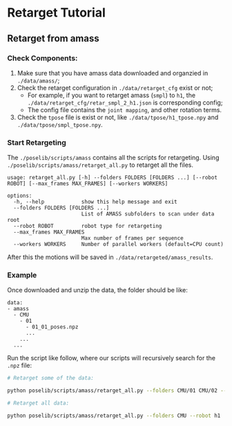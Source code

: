# Retarget Tutorial

## Retarget from amass

### Check Components:
1. Make sure that you have amass data downloaded and organzied in `./data/amass/`;
2. Check the retarget configuration in `./data/retarget_cfg` exist or not;
    - For example, if you want to retarget amass (`smpl`) to `h1`, the `./data/retarget_cfg/retar_smpl_2_h1.json` is corresponding config;
    - The config file contains the `joint mapping`, and other rotation terms.
3. Check the `tpose` file is exist or not, like `./data/tpose/h1_tpose.npy` and `./data/tpose/smpl_tpose.npy`.

### Start Retargeting

The `./poselib/scripts/amass` contains all the scripts for retargeting. Using `./poselib/scripts/amass/retarget_all.py` to retarget all the files.

```text 
usage: retarget_all.py [-h] --folders FOLDERS [FOLDERS ...] [--robot ROBOT] [--max_frames MAX_FRAMES] [--workers WORKERS]

options:
  -h, --help            show this help message and exit
  --folders FOLDERS [FOLDERS ...]
                        List of AMASS subfolders to scan under data root
  --robot ROBOT         robot type for retargeting
  --max_frames MAX_FRAMES
                        Max number of frames per sequence
  --workers WORKERS     Number of parallel workers (default=CPU count)
```

After this the motions will be saved in `./data/retargeted/amass_results`.

### Example

Once downloaded and unzip the data, the folder should be like:
```
data:
- amass
  - CMU
    - 01
      - 01_01_poses.npz
      ...
    ...
  ...
```

Run the script like follow, where our scripts will recursively search for the `.npz` file:

```bash
# Retarget some of the data:

python poselib/scripts/amass/retarget_all.py --folders CMU/01 CMU/02 --robot h1

# Retarget all data:

python poselib/scripts/amass/retarget_all.py --folders CMU --robot h1
```


